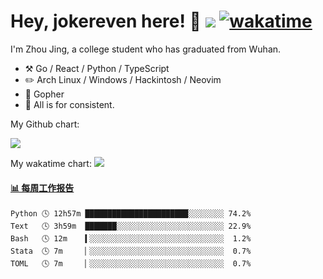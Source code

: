 # Hey, jokereven here! 👋 ![](https://visitor-badge.laobi.icu/badge?page_id=jokereven.readme) [![wakatime](https://wakatime.com/badge/user/eada5769-12fd-41f7-af3d-65254494dce1.svg)](https://wakatime.com/@eada5769-12fd-41f7-af3d-65254494dce1)

I'm Zhou Jing, a college student who has graduated from Wuhan.
-   :hammer_and_pick: Go / React / Python / TypeScript
-   :pencil2: Arch Linux / Windows / Hackintosh / Neovim
-   :seedling: Gopher
-   :thought_balloon: All is for consistent.

My Github chart:

![](https://ghchart.rshah.org/JonnieWayy)

My wakatime chart:
![](https://wakatime.com/share/@jokereven/1679dc82-4bf9-4b63-9203-390d608503de.png)

<!-- waka-box start -->
#### <a href="https://gist.github.com/9f8118785e2d128d746db5f61b0e0a2a" target="_blank">📊 每周工作报告</a>
```text
Python 🕓 12h57m ███████████████████████░░░░░░░░ 74.2%
Text   🕓 3h59m  ███████░░░░░░░░░░░░░░░░░░░░░░░░ 22.9%
Bash   🕓 12m    ▍░░░░░░░░░░░░░░░░░░░░░░░░░░░░░░  1.2%
Stata  🕓 7m     ▏░░░░░░░░░░░░░░░░░░░░░░░░░░░░░░  0.7%
TOML   🕓 7m     ▏░░░░░░░░░░░░░░░░░░░░░░░░░░░░░░  0.7%
```
<!-- Powered by https://github.com/journey-ad/waka-box-go . -->
<!-- waka-box end -->
